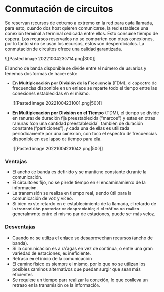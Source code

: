 # Conmutación de circuitos

Se reservan recursos de extremo a extremo en la red para cada llamada, para esto, cuando dos host quieren comunicarse, la red establece una conexión terminal a terminal dedicada entre ellos. Esto consume tiempo de espera. Los recursos reservados no se comparten con otras conexiones, por lo tanto si no se usan los recursos, estos son desperdiciados. La conmutación de circuitos ofrece una calidad garantizada.

![[Pasted image 20221004230714.png|300]]

El ancho de banda disponible se divide entre el número de usuarios y tenemos dos formas de hacer esto:

- **En Multiplexación por División de la Frecuencia** (FDM), el espectro de frecuencias disponible en un enlace se reparte todo el tiempo entre las conexiones establecidas en el mismo.

	![[Pasted image 20221004231001.png|500]]

- **En Multiplexación por División en el Tiempo** (TDM), el tiempo se divide en ranuras de duración fija preestablecida (“marcos”) y estas en otras ranuras (con una cantidad preestablecida), también de duración constante (”particiones”), y cada una de ellas es utilizada periódicamente por una conexión, con todo el espectro de frecuencias disponible en ese lapso de tiempo para ella.

	![[Pasted image 20221004231042.png|500]]

### Ventajas
- El ancho de banda es definido y se mantiene constante durante la comunicación. 
- El circuito es fijo, no se pierde tiempo en el encaminamiento de la información. 
- La transmisión se realiza en tiempo real, siendo útil para la comunicación de voz y vídeo. 
- Si bien existe retardo en el establecimiento de la llamada, el retardo de la transmisión posterior es despreciable; si el tráfico se realiza generalmente entre el mismo par de estaciones, puede ser más veloz.

### Desventajas
- Cuando no se utiliza el enlace se desaprovechan recursos (ancho de banda). 
- Si la comunicación es a ráfagas en vez de continua, o entre una gran variedad de estaciones, es ineficiente. 
- Retraso en el inicio de la comunicación 
- El camino físico es siempre el mismo, por lo que no se utilizan los posibles caminos alternativos que puedan surgir que sean más eficientes. 
- Se requiere un tiempo para realizar la conexión, lo que conlleva un retraso en la transmisión de la información.